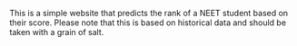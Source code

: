 This is a simple website that predicts the rank of a NEET student based on their score. Please note that this is based on historical data and should be taken with a grain of salt.